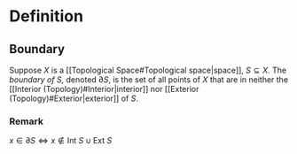 # Definition
## Boundary
Suppose $X$ is a [[Topological Space#Topological space|space]], $S \subseteq X.$ The *boundary of $S,$* denoted $\partial S,$ is the set of all points of $X$ that are in neither the [[Interior (Topology)#Interior|interior]] nor [[Exterior (Topology)#Exterior|exterior]] of $S.$
### Remark
$x \in \partial S \iff x \notin \text{Int }S \cup \text{Ext }S$
